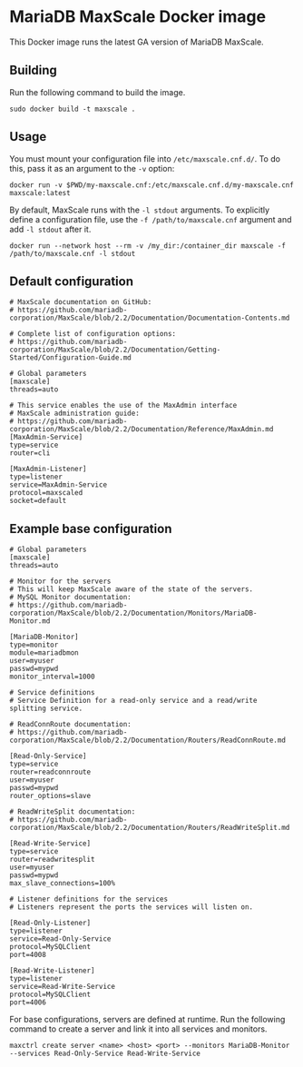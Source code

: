 # MariaDB MaxScale Docker image

This Docker image runs the latest GA version of MariaDB MaxScale.

## Building

Run the following command to build the image.

```
sudo docker build -t maxscale .
```

## Usage

You must mount your configuration file into `/etc/maxscale.cnf.d/`. To do
this, pass it as an argument to the `-v` option:

```
docker run -v $PWD/my-maxscale.cnf:/etc/maxscale.cnf.d/my-maxscale.cnf maxscale:latest
```

By default, MaxScale runs with the `-l stdout` arguments. To explicitly
define a configuration file, use the `-f /path/to/maxscale.cnf` argument
and add `-l stdout` after it.

```
docker run --network host --rm -v /my_dir:/container_dir maxscale -f /path/to/maxscale.cnf -l stdout
```

## Default configuration

```
# MaxScale documentation on GitHub:
# https://github.com/mariadb-corporation/MaxScale/blob/2.2/Documentation/Documentation-Contents.md

# Complete list of configuration options:
# https://github.com/mariadb-corporation/MaxScale/blob/2.2/Documentation/Getting-Started/Configuration-Guide.md

# Global parameters
[maxscale]
threads=auto

# This service enables the use of the MaxAdmin interface
# MaxScale administration guide:
# https://github.com/mariadb-corporation/MaxScale/blob/2.2/Documentation/Reference/MaxAdmin.md
[MaxAdmin-Service]
type=service
router=cli

[MaxAdmin-Listener]
type=listener
service=MaxAdmin-Service
protocol=maxscaled
socket=default
```

## Example base configuration

```
# Global parameters
[maxscale]
threads=auto

# Monitor for the servers
# This will keep MaxScale aware of the state of the servers.
# MySQL Monitor documentation:
# https://github.com/mariadb-corporation/MaxScale/blob/2.2/Documentation/Monitors/MariaDB-Monitor.md

[MariaDB-Monitor]
type=monitor
module=mariadbmon
user=myuser
passwd=mypwd
monitor_interval=1000

# Service definitions
# Service Definition for a read-only service and a read/write splitting service.

# ReadConnRoute documentation:
# https://github.com/mariadb-corporation/MaxScale/blob/2.2/Documentation/Routers/ReadConnRoute.md

[Read-Only-Service]
type=service
router=readconnroute
user=myuser
passwd=mypwd
router_options=slave

# ReadWriteSplit documentation:
# https://github.com/mariadb-corporation/MaxScale/blob/2.2/Documentation/Routers/ReadWriteSplit.md

[Read-Write-Service]
type=service
router=readwritesplit
user=myuser
passwd=mypwd
max_slave_connections=100%

# Listener definitions for the services
# Listeners represent the ports the services will listen on.

[Read-Only-Listener]
type=listener
service=Read-Only-Service
protocol=MySQLClient
port=4008

[Read-Write-Listener]
type=listener
service=Read-Write-Service
protocol=MySQLClient
port=4006
```

For base configurations, servers are defined at runtime. Run the following
command to create a server and link it into all services and monitors.

```
maxctrl create server <name> <host> <port> --monitors MariaDB-Monitor --services Read-Only-Service Read-Write-Service
```
